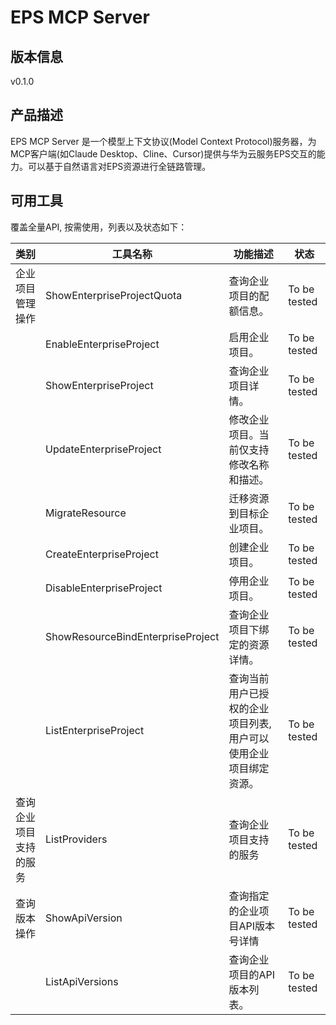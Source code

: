 # EPS MCP Server 

## 版本信息
v0.1.0

## 产品描述

EPS MCP Server 是一个模型上下文协议(Model Context Protocol)服务器，为MCP客户端(如Claude Desktop、Cline、Cursor)提供与华为云服务EPS交互的能力。可以基于自然语言对EPS资源进行全链路管理。

## 可用工具
覆盖全量API, 按需使用，列表以及状态如下：

| 类别 | 工具名称 | 功能描述 | 状态 |
| --- | --- | --- | --- |
| 企业项目管理操作 | ShowEnterpriseProjectQuota | 查询企业项目的配额信息。 | To be tested |
|  | EnableEnterpriseProject | 启用企业项目。 | To be tested |
|  | ShowEnterpriseProject | 查询企业项目详情。 | To be tested |
|  | UpdateEnterpriseProject | 修改企业项目。当前仅支持修改名称和描述。 | To be tested |
|  | MigrateResource | 迁移资源到目标企业项目。 | To be tested |
|  | CreateEnterpriseProject | 创建企业项目。 | To be tested |
|  | DisableEnterpriseProject | 停用企业项目。 | To be tested |
|  | ShowResourceBindEnterpriseProject | 查询企业项目下绑定的资源详情。 | To be tested |
|  | ListEnterpriseProject | 查询当前用户已授权的企业项目列表,用户可以使用企业项目绑定资源。 | To be tested |
| 查询企业项目支持的服务 | ListProviders | 查询企业项目支持的服务 | To be tested |
| 查询版本操作 | ShowApiVersion | 查询指定的企业项目API版本号详情 | To be tested |
|  | ListApiVersions | 查询企业项目的API版本列表。 | To be tested |

